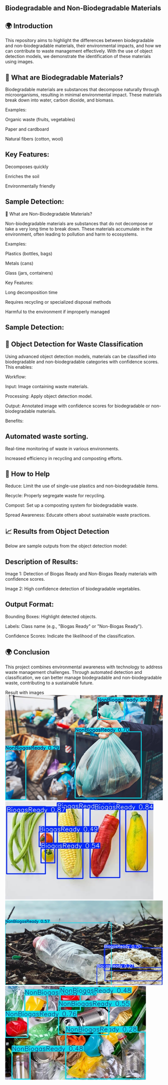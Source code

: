 
## Biodegradable and Non-Biodegradable Materials

## 🌍 Introduction

This repository aims to highlight the differences between biodegradable and non-biodegradable materials, their environmental impacts, and how we can contribute to waste management effectively. With the use of object detection models, we demonstrate the identification of these materials using images.

## 🌿 What are Biodegradable Materials?

Biodegradable materials are substances that decompose naturally through microorganisms, resulting in minimal environmental impact. These materials break down into water, carbon dioxide, and biomass.

Examples:

Organic waste (fruits, vegetables)

Paper and cardboard

Natural fibers (cotton, wool)

## Key Features:

Decomposes quickly

Enriches the soil

Environmentally friendly

## Sample Detection:

🔷 What are Non-Biodegradable Materials?

Non-biodegradable materials are substances that do not decompose or take a very long time to break down. These materials accumulate in the environment, often leading to pollution and harm to ecosystems.

Examples:

Plastics (bottles, bags)

Metals (cans)

Glass (jars, containers)

Key Features:

Long decomposition time

Requires recycling or specialized disposal methods

Harmful to the environment if improperly managed

## Sample Detection:


## 🔢 Object Detection for Waste Classification

Using advanced object detection models, materials can be classified into biodegradable and non-biodegradable categories with confidence scores. This enables:

Workflow:

Input: Image containing waste materials.

Processing: Apply object detection model.

Output: Annotated image with confidence scores for biodegradable or non-biodegradable materials.

Benefits:

## Automated waste sorting.

Real-time monitoring of waste in various environments.

Increased efficiency in recycling and composting efforts.

## 🚜 How to Help

Reduce: Limit the use of single-use plastics and non-biodegradable items.

Recycle: Properly segregate waste for recycling.

Compost: Set up a composting system for biodegradable waste.

Spread Awareness: Educate others about sustainable waste practices.

## 📈 Results from Object Detection

Below are sample outputs from the object detection model:


## Description of Results:

Image 1: Detection of Biogas Ready and Non-Biogas Ready materials with confidence scores.

Image 2: High confidence detection of biodegradable vegetables.

## Output Format:

Bounding Boxes: Highlight detected objects.

Labels: Class name (e.g., "Biogas Ready" or "Non-Biogas Ready").

Confidence Scores: Indicate the likelihood of the classification.

## 🌍 Conclusion

This project combines environmental awareness with technology to address waste management challenges. Through automated detection and classification, we can better manage biodegradable and non-biodegradable waste, contributing to a sustainable future.

Result with images
![alt text](Solid-Waste.jpg)![alt text](OIP.jpg)
![alt text](m.jpg)![alt text](mk.jpg)
